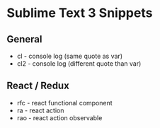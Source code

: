 # Sublime Text 3 Snippets

## General
- cl - console log (same quote as var)
- cl2 - console log (different quote than var)

## React / Redux
- rfc - react functional component
- ra - react action
- rao - react action observable

